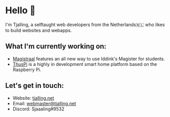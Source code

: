 # Hello 👋

I'm Tjalling, a selftaught web developers from the Netherlands🇳🇱 who likes to build websites and webapps.

## What I'm currently working on:

- [Magistraal](https://github.com/magistraal-app/) features an all new way to use Iddink's Magister for students.
- [ThusPi](https://github.com/thuspi/) is a highly in development smart home platform based on the Raspberry Pi.

## Let's get in touch:

- Website: [tjalling.net](https://tjalling.net/)
- Email: [webmaster@tjalling.net](mailto:webmaster@tjalling.net)
- Discord: Sjaaaling#9532
